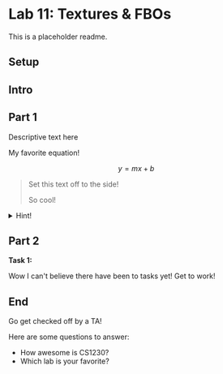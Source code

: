 # Lab 11: Textures & FBOs

This is a placeholder readme.

## Setup

## Intro

## Part 1

Descriptive text here

My favorite equation!

$$
  y = mx+b
$$

>Set this text off to the side!
>
>So cool!

<details>
  <summary>Hint!</summary>
  
  - bullet
  - points
  - help
  - a
  - lot
 
  $$
    \text{Math works inside collapsible sections such as:}
  $$
  
  $$
    I_λ = K_a O_{aλ} \\
    + \sum_{m=0}^{\text{numLights}-1} \left[ I_{mλ} \cdot (k_d O_{dλ} \hat{n}) \cdot \hat{L_m} \right]
  $$
  
  
</details>

## Part 2

**Task 1:**

Wow I can't believe there have been to tasks yet! Get to work!

## End

Go get checked off by a TA!

Here are some questions to answer:
- How awesome is CS1230?
- Which lab is your favorite?
